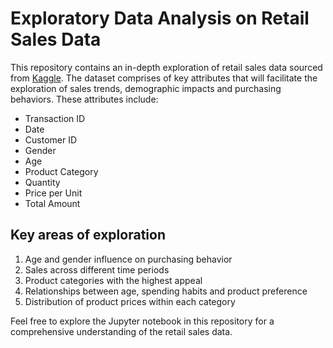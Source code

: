 # Exploratory Data Analysis on Retail Sales Data
This repository contains an in-depth exploration of retail sales data sourced from [Kaggle](https://www.kaggle.com/datasets/mohammadtalib786/retail-sales-dataset). The dataset comprises of key attributes that will facilitate the exploration of sales trends, demographic impacts and purchasing behaviors. These attributes include:
* Transaction ID
* Date
* Customer ID
* Gender
* Age
* Product Category
* Quantity
* Price per Unit
* Total Amount

## Key areas of exploration
1. Age and gender influence on purchasing behavior
2. Sales across different time periods
3. Product categories with the highest appeal
4. Relationships between age, spending habits and product preference
5. Distribution of product prices within each category

Feel free to explore the Jupyter notebook in this repository for a comprehensive understanding of the retail sales data.
